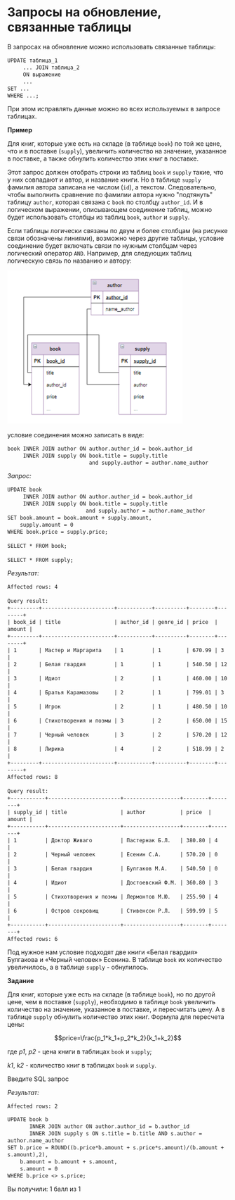 # Запросы на обновление, связанные таблицы

В запросах на обновление можно использовать связанные таблицы:

```mysql
UPDATE таблица_1
     ... JOIN таблица_2
     ON выражение
     ...
SET ...   
WHERE ...;
```

При этом исправлять данные можно во всех используемых в запросе таблицах.

**Пример**

Для книг, которые уже есть на складе (в таблице `book`) по той же цене, что и в поставке (`supply`), увеличить количество на значение, указанное в поставке, а также обнулить количество этих книг в поставке.

Этот запрос должен отобрать строки из таблиц `book` и `supply` такие, что у них совпадают и автор, и название книги. Но в таблице `supply` фамилия автора записана не числом (`id`), а текстом. Следовательно, чтобы выполнить сравнение по фамилии автора нужно "подтянуть" таблицу `author`, которая связана с `book` по столбцу `author_id`. И в логическом выражении, описывающем соединение таблиц, можно будет использовать столбцы из таблиц `book`, `author` и `supply`. 

Если таблицы логически связаны по двум и более столбцам (на рисунке связи обозначены линиями), возможно через другие таблицы, условие соединение будет включать связи по нужным столбцам через логический оператор `AND`. Например, для следующих таблиц логическую связь по названию и автору:

<p float="left">
<img src="111.png" width="400" />
</p>

условие соединения можно записать в виде:

```mysql
book INNER JOIN author ON author.author_id = book.author_id
     INNER JOIN supply ON book.title = supply.title 
                          and supply.author = author.name_author
```

*Запрос:*

```mysql
UPDATE book 
     INNER JOIN author ON author.author_id = book.author_id
     INNER JOIN supply ON book.title = supply.title 
                         and supply.author = author.name_author
SET book.amount = book.amount + supply.amount,
    supply.amount = 0   
WHERE book.price = supply.price;

SELECT * FROM book;

SELECT * FROM supply;
```

*Результат:*

```mysql
Affected rows: 4

Query result:
+---------+-----------------------+-----------+----------+--------+--------+
| book_id | title                 | author_id | genre_id | price  | amount |
+---------+-----------------------+-----------+----------+--------+--------+
| 1       | Мастер и Маргарита    | 1         | 1        | 670.99 | 3      |
| 2       | Белая гвардия         | 1         | 1        | 540.50 | 12     |
| 3       | Идиот                 | 2         | 1        | 460.00 | 10     |
| 4       | Братья Карамазовы     | 2         | 1        | 799.01 | 3      |
| 5       | Игрок                 | 2         | 1        | 480.50 | 10     |
| 6       | Стихотворения и поэмы | 3         | 2        | 650.00 | 15     |
| 7       | Черный человек        | 3         | 2        | 570.20 | 12     |
| 8       | Лирика                | 4         | 2        | 518.99 | 2      |
+---------+-----------------------+-----------+----------+--------+--------+
Affected rows: 8

Query result:
+-----------+-----------------------+------------------+--------+--------+
| supply_id | title                 | author           | price  | amount |
+-----------+-----------------------+------------------+--------+--------+
| 1         | Доктор Живаго         | Пастернак Б.Л.   | 380.80 | 4      |
| 2         | Черный человек        | Есенин С.А.      | 570.20 | 0      |
| 3         | Белая гвардия         | Булгаков М.А.    | 540.50 | 0      |
| 4         | Идиот                 | Достоевский Ф.М. | 360.80 | 3      |
| 5         | Стихотворения и поэмы | Лермонтов М.Ю.   | 255.90 | 4      |
| 6         | Остров сокровищ       | Стивенсон Р.Л.   | 599.99 | 5      |
+-----------+-----------------------+------------------+--------+--------+
Affected rows: 6
```

Под нужное нам условие подходят две книги «Белая гвардия» Булгакова и «Черный человек» Есенина. В таблице `book` их количество увеличилось, а в таблице `supply` - обнулилось.

**Задание**

Для книг, которые уже есть на складе (в таблице `book`), но по другой цене, чем в поставке (`supply`), необходимо в таблице `book` увеличить количество на значение, указанное в поставке,  и пересчитать цену. А в таблице `supply` обнулить количество этих книг. Формула для пересчета цены:

$$price=\frac{p_1*k_1+p_2*k_2}{k_1+k_2}$$

где  *p1*, *p2* - цена книги в таблицах `book` и `supply`;

*k1*, *k2* - количество книг в таблицах `book` и `supply`.

Введите SQL запрос

*Результат:*

```mysql
Affected rows: 2
```

```mysql
UPDATE book b
       INNER JOIN author ON author.author_id = b.author_id
       INNER JOIN supply s ON s.title = b.title AND s.author = author.name_author
SET b.price = ROUND((b.price*b.amount + s.price*s.amount)/(b.amount + s.amount),2),
    b.amount = b.amount + s.amount,
    s.amount = 0
WHERE b.price <> s.price;
```

Вы получили: 1 балл из 1
